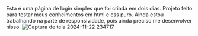 Esta é uma página de login simples que foi criada em dois dias. Projeto feito para testar meus conhcimentos em html e css puro. Ainda estou trabalhando na parte de responsividade, pois ainda preciso me desenvolver nisso. 
![Captura de tela 2024-11-22 234717](https://github.com/user-attachments/assets/4a73402e-10d7-4209-8559-25f0a094e888)

